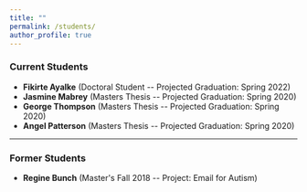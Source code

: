 ```yaml
---
title: ""
permalink: /students/
author_profile: true
---
```



### Current Students

* **Fikirte Ayalke** (Doctoral Student -- Projected Graduation: Spring 2022)
* **Jasmine Mabrey** (Masters Thesis -- Projected Graduation: Spring 2020)
* **George Thompson** (Masters Thesis -- Projected Graduation: Spring 2020)
* **Angel Patterson** (Masters Thesis -- Projected Graduation: Spring 2020)

---

### Former Students

* **Regine Bunch** (Master's Fall 2018 -- Project: Email for Autism)
